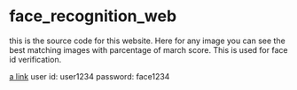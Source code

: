 # face_recognition_web

this is the source code for this website. Here for any image you can see the best matching images with parcentage of march score. This is used for face id verification.

[a link](http://facialrecognition.revesoft.com/)
user id:  user1234
password: face1234
